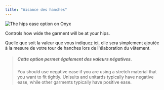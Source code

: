 ```yaml
---
title: "Aisance des hanches"
---
```


![The hips ease option on Onyx](hipsease.svg)

Controls how wide the garment will be at your hips.

Quelle que soit la valeur que vous indiquez ici, elle sera simplement ajoutée à la mesure de votre tour de hanches lors de l'élaboration du vêtement.

> ##### Cette option permet également des valeurs négatives.
> 
> You should use negative ease if you are using a stretch material that you want to fit tightly. Unisuits and unitards typically have negative ease, while other garments typically have positive ease.




